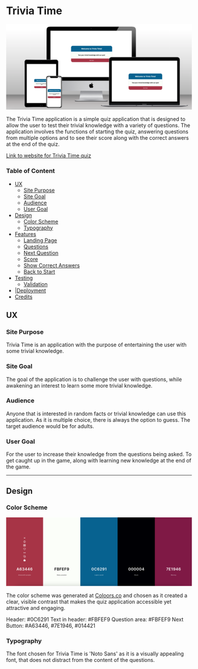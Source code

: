 # Trivia Time 

![Device mockup of responsive quiz application](assets/docs/images/device-mockup.png)

The Trivia Time application is a simple quiz application that is designed to allow the user to test their trivial knowledge with a variety of questions. The application involves the functions of starting the quiz, answering questions from multiple options and to see their score along with the correct answers at the end of the quiz. 

[Link to website for Trivia Time quiz](https://hebjornberg.github.io/quiz/)

### Table of Content 

+ [UX](#ux "UX") 
  + [Site Purpose](#site-purpose "Sire Purpose")
  + [Site Goal](#site-goal "Site Goal")
  + [Audience](#audience "Audience")
  + [User Goal](#user-goal "User Goal")
+ [Design](#desig "Design")
  + [Color Scheme](#color-scheme "Color Scheme")
  + [Typography](#typography "Typography")
+ [Features](#features "Features")
  + [Landing Page](#landing-page "Landing Page")
  + [Questions](#questions "Questions")
  + [Next Question](#next-question "Next Question")
  + [Score](#score "Score")
  + [Show Correct Answers](#show-correct "Show Correct") 
  + [Back to Start](#back-to-start "Back to Start")
+ [Testing](#testing "Testing")
  + [Validation](#validation "Validation")
+ |[Deployment](#deployment "Deployment")
+ [Credits](#credits "Credits")

## UX

### Site Purpose 

Trivia Time is an application with the purpose of entertaining the user with some trivial knowledge.

### Site Goal 

The goal of the application is to challenge the user with questions, while awakening an interest to learn some more trivial knowledge. 

### Audience

Anyone that is interested in random facts or trivial knowledge can use this application. As it is multiple choice, there is always the option to guess. The target audience would be for adults. 

### User Goal

For the user to increase their knowledge from the questions being asked. To get caught up in the game, along with learning new knowledge at the end of the game. 

---

## Design

### Color Scheme 

![Color Scheme of Quiz Application](assets/docs/images/color-scheme.png)

The color scheme was generated at [Coloors.co](https://coolors.co/) and chosen as it created a clear, visible contrast that makes the quiz application accessible yet attractive and engaging. 

Header: #0C6291
Text in header: #FBFEF9
Question area: #FBFEF9
Next Button: #A63446, #7E1946, #014421

### Typography 

The font chosen for Trivia Time is 'Noto Sans' as it is a visually appealing font, that does not distract from the content of the questions. 









